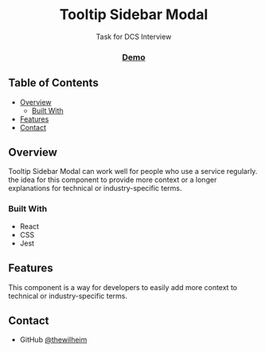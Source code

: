 <!-- Please update value in the {}  -->

<h1 align="center">Tooltip Sidebar Modal</h1>

<div align="center">
   Task for DCS Interview
</div>

<div align="center">
  <h3>
    <a href="https://image-uploader-sand.vercel.app/">
      Demo
    </a>
  </h3>
</div>

<!-- TABLE OF CONTENTS -->

## Table of Contents

- [Overview](#overview)
  - [Built With](#built-with)
- [Features](#features)
- [Contact](#contact)

<!-- OVERVIEW -->

## Overview

Tooltip Sidebar Modal can work well for people who use a service regularly. the idea for this component to provide more context or a longer explanations for technical or industry-specific terms.

### Built With

- React
- CSS
- Jest

## Features

This component is a way for developers to easily add more context to technical or industry-specific terms.

## Contact

- GitHub [@thewilheim](https://github.com/thewilheim)
